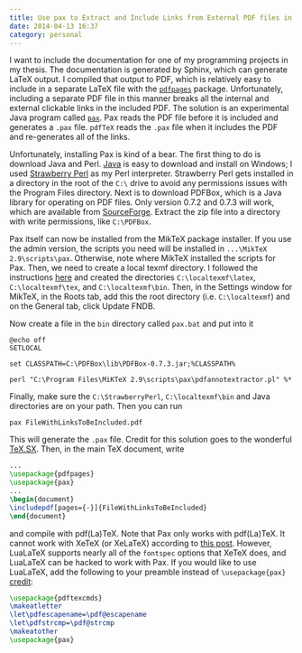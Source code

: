 ```yaml
---
title: Use pax to Extract and Include Links from External PDF files in LaTeX on Windows
date: 2014-04-13 16:37
category: personal
---
```


I want to include the documentation for one of my programming projects
in my thesis. The documentation is generated by Sphinx, which can generate
LaTeX output. I compiled that output to PDF, which is relatively easy to
include in a separate LaTeX file with the [`pdfpages`][1] package.
Unfortunately, including a separate PDF file in this manner breaks
all the internal and external clickable links in the included PDF. The
solution is an experimental Java program called [`pax`][2]. Pax reads
the PDF file before it is included and generates a `.pax` file. `pdfTeX`
reads the `.pax` file when it includes the PDF and re-generates all of
the links.<!--more-->

Unfortunately, installing Pax is kind of a bear. The first thing to
do is download Java and Perl. [Java](http://java.com) is easy to download and install
on Windows; I used [Strawberry Perl][3] as my Perl interpreter.
Strawberry Perl gets installed in a directory in the root of the
`C:\` drive to avoid any permissions issues with the Program Files
directory. Next is to download PDFBox, which is a Java library for
operating on PDF files. Only version 0.7.2 and 0.7.3 will work,
which are available from [SourceForge][4]. Extract the zip file
into a directory with write permissions, like `C:\PDFBox`.

Pax itself can now be installed from the MikTeX package installer.
If you use the admin version, the scripts you need will be installed in
`...\MikTeX 2.9\scripts\pax`. Otherwise, note where MikTeX installed
the scripts for Pax. Then, we need to create a local texmf directory.
I followed the instructions [here][5] and created the directories
`C:\localtexmf\latex`, `C:\localtexmf\tex`, and `C:\localtexmf\bin`.
Then, in the Settings window for MikTeX, in the Roots tab, add this
the root directory (i.e. `C:\localtexmf`) and on the General tab,
click Update FNDB.

Now create a file in the `bin` directory called `pax.bat` and put
into it

```batch
@echo off
SETLOCAL

set CLASSPATH=C:\PDFBox\lib\PDFBox-0.7.3.jar;%CLASSPATH%

perl "C:\Program Files\MiKTeX 2.9\scripts\pax\pdfannotextractor.pl" %*
```

Finally, make sure the `C:\StrawberryPerl`, `C:\localtexmf\bin` and Java
directories are on your path. Then you can run

    pax FileWithLinksToBeIncluded.pdf

This will generate the `.pax` file. Credit for this solution goes to
the wonderful [TeX.SX][6]. Then, in the main TeX document, write

```latex
...
\usepackage{pdfpages}
\usepackage{pax}
...
\begin{document}
\includepdf[pages={-}]{FileWithLinksToBeIncluded}
\end{document}
```

and compile with pdf(La)TeX. Note that Pax only works with pdf(La)TeX. It
cannot work with XeTeX (or XeLaTeX) according to [this post][7]. However,
LuaLaTeX supports nearly all of the `fontspec` options that XeTeX does,
and LuaLaTeX can be hacked to work with Pax. If you would like to use
LuaLaTeX, add the following to your preamble instead of `\usepackage{pax}`
[credit][8]:

```latex
\usepackage{pdftexcmds}
\makeatletter
\let\pdfescapename=\pdf@escapename
\let\pdfstrcmp=\pdf@strcmp
\makeatother
\usepackage{pax}
```

[1]: http://www.ctan.org/pkg/pdfpages
[2]: http://dante.ctan.org/tex-archive/help/Catalogue/entries/pax.html
[3]: http://strawberryperl.com/
[4]: http://sourceforge.net/project/showfiles.php?group_id=78314
[5]: http://tex.stackexchange.com/questions/69483/create-a-local-texmf-tree-in-miktex
[6]: http://tex.stackexchange.com/a/79082/32374
[7]: http://tex.stackexchange.com/questions/60201/getting-pax-pdfpages-to-work-with-xelatex
[8]: http://tex.stackexchange.com/a/60211/32374

